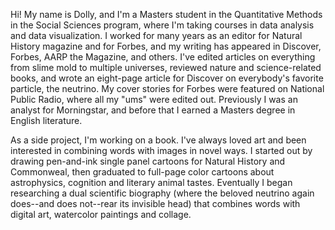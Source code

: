 Hi! My name is Dolly, and I'm a Masters student in the Quantitative Methods in the Social Sciences program, where I'm taking courses in data analysis and data visualization. I worked for many years as an editor for Natural History magazine and for Forbes, and my writing has appeared in Discover, Forbes, AARP the Magazine, and others. I've edited articles on everything from slime mold to multiple universes, reviewed nature and science-related books, and wrote an eight-page article for Discover on everybody's favorite particle, the neutrino. My cover stories for Forbes were featured on National Public Radio, where all my "ums" were edited out. Previously I was an analyst for Morningstar, and before that I earned a Masters degree in English literature. 

As a side project, I'm working on a book. I've always loved art and been interested in combining words with images in novel ways. I started out by drawing pen-and-ink single panel cartoons for Natural History and Commonweal, then graduated to full-page color cartoons about astrophysics, cognition and literary animal tastes. Eventually I began researching a dual scientific biography (where the beloved neutrino again does--and does not--rear its invisible head) that combines words with digital art, watercolor paintings and collage. 
